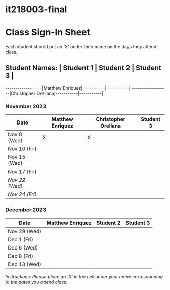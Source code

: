 # it218003-final
# Class Sign-In Sheet

Each student should put an 'X' under their name on the days they attend class.

## Student Names: | Student 1 | Student 2 | Student 3 |
------------------|Matthew Enriquez|-----------|-----------|
------------------|Christopher Orellana|-----------|-----------|

### November 2023

| Date        | Matthew Enriquez |Christopher Orellana| Student 3 |
|-------------|-----------|-----------|-----------|
| Nov 8 (Wed) |     X      |      X     |           |
| Nov 10 (Fri)|           |           |           |
| Nov 15 (Wed)|           |           |           |
| Nov 17 (Fri)|           |           |           |
| *Nov 22 (Wed)* |       |           |           |  <!-- Skipped for Thanksgiving -->
| *Nov 24 (Fri)* |       |           |           |  <!-- Skipped for Thanksgiving -->

### December 2023

| Date        | Matthew Enriquez | Student 2 | Student 3 |
|-------------|-----------|-----------|-----------|
| Nov 29 (Wed)|           |           |           |
| Dec 1 (Fri) |           |           |           |
| Dec 6 (Wed) |           |           |           |
| Dec 8 (Fri) |           |           |           |
| Dec 13 (Wed)|           |           |           |

*Instructions: Please place an 'X' in the cell under your name corresponding to the dates you attend class.*
